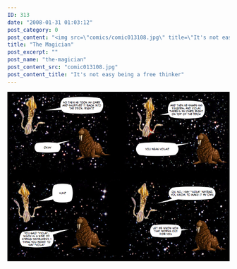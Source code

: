 ```yaml
---
ID: 313
date: "2008-01-31 01:03:12"
post_category: 0
post_content: "<img src=\"comics/comic013108.jpg\" title=\"It's not easy being a free thinker\" />"
title: "The Magician"
post_excerpt: ""
post_name: "the-magician"
post_content_src: "comic013108.jpg"
post_content_title: "It's not easy being a free thinker"
---
```



[![It's not easy being a free thinker](/comics-hi-res/comic013108.jpg)](/comics-hi-res/comic013108.jpg)
